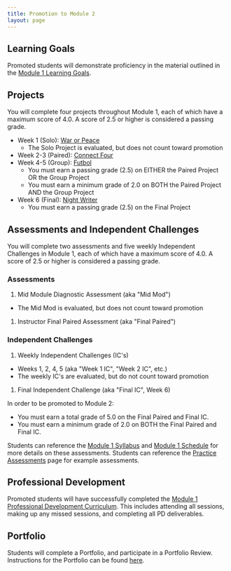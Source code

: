 ```yaml
---
title: Promotion to Module 2
layout: page
---
```


## Learning Goals

Promoted students will demonstrate proficiency in the material outlined in the [Module 1 Learning Goals](./learning_goals).

## Projects

You will complete four projects throughout Module 1, each of which have a maximum score of 4.0. A score of 2.5 or higher is considered a passing grade.

* Week 1 (Solo): [War or Peace](./projects/war_or_peace)
  * The Solo Project is evaluated, but does not count toward promotion
* Week 2-3 (Paired): [Connect Four](./connect_four)
* Week 4-5 (Group): [Futbol](./projects/futbol)
  * You must earn a passing grade (2.5) on EITHER the Paired Project OR the Group Project
  * You must earn a minimum grade of 2.0 on BOTH the Paired Project AND the Group Project
* Week 6 (Final): [Night Writer](./projects/night_writer)
  * You must earn a passing grade (2.5) on the Final Project

## Assessments and Independent Challenges

You will complete two assessments and five weekly Independent Challenges in Module 1, each of which have a maximum score of 4.0. A score of 2.5 or higher is considered a passing grade.

### Assessments
1. Mid Module Diagnostic Assessment (aka "Mid Mod")
  * The Mid Mod is evaluated, but does not count toward promotion
1. Instructor Final Paired Assessment (aka "Final Paired")

### Independent Challenges
1. Weekly Independent Challenges (IC's)
  * Weeks 1, 2, 4, 5 (aka "Week 1 IC", "Week 2 IC", etc.)
  * The weekly IC's are evaluated, but do not count toward promotion
1. Final Independent Challenge (aka "Final IC", Week 6)

In order to be promoted to Module 2:
* You must earn a total grade of 5.0 on the Final Paired and Final IC.
* You must earn a minimum grade of 2.0 on BOTH the Final Paired and Final IC.

Students can reference the [Module 1 Syllabus](./syllabus) and [Module 1 Schedule](./schedule) for more details on these assessments. Students can reference the [Practice Assessments](./practice_assessments) page for example assessments.

## Professional Development

Promoted students will have successfully completed the [Module 1 Professional Development Curriculum](https://careerdev.turing.edu/module_one/). This includes attending all sessions, making up any missed sessions, and completing all PD deliverables.

## Portfolio

Students will complete a Portfolio, and participate in a Portfolio Review. Instructions for the Portfolio can be found [here](./portfolios).
